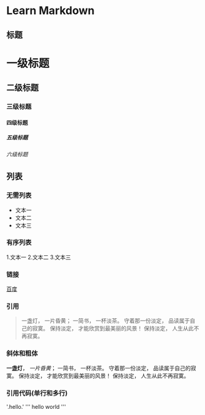 # Learn Markdown

## 标题

  # 一级标题
  ## 二级标题
  ### 三级标题
  #### 四级标题
  ##### 五级标题
  ###### 六级标题

## 列表
### 无需列表
- 文本一
- 文本二
- 文本三
### 有序列表
1.文本一
2.文本二
3.文本三


### 链接
[百度](http://www.baidu.com)


### 引用
>一盏灯， 一片昏黄； 一简书， 一杯淡茶。 守着那一份淡定， 品读属于自己的寂寞。 保持淡定， 才能欣赏到最美丽的风景！ 保持淡定， 人生从此不再寂寞。

### 斜体和粗体
**一盏灯**， *一片昏黄*； 一简书， 一杯淡茶。 守着那一份淡定， 品读属于自己的寂寞。 保持淡定， 才能欣赏到最美丽的风景！ 保持淡定， 人生从此不再寂寞。

### 引用代码(单行和多行)
'.hello.'
'''
hello
world
'''
